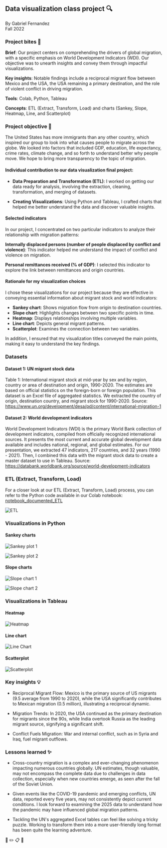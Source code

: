 ## Data visualization class project :mag:
By Gabriel Fernandez <br>
Fall 2022


### Project bites :chocolate_bar:

**Brief**: Our project centers on comprehending the drivers of global migration, with a specific emphasis on World Development Indicators (WDI). Our objective was to unearth insights and convey them through impactful visualizations.

**Key insights**: Notable findings include a reciprocal migrant flow between Mexico and the USA, the USA remaining a primary destination, and the role of violent conflict in driving migration.

**Tools**: Colab, Python, Tableau 

**Concepts**: ETL (Extract, Transform, Load) and charts (Sankey, Slope, Heatmap, Line, and Scatterplot)


### Project objective :dart:

The United States has more immigrants than any other country, which inspired our group to look into what causes people to migrate across the globe. We looked into factors that included GDP, education, life expectancy, crime rates, climate change, and so forth to understand better why people move. We hope to bring more transparency to the topic of migration. 

#### Individual contribution to our data visualization final project:

- **Data Preparation and Transformation (ETL)**: I worked on getting our data ready for analysis, involving the extraction, cleaning, transformation, and merging of datasets.

- **Creating Visualizations**: Using Python and Tableau, I crafted charts that helped me better understand the data and discover valuable insights.


#### Selected indicators

In our project, I concentrated on two particular indicators to analyze their relationship with migration patterns:

**Internally displaced persons (number of people displaced by conflict and violence)**: This indicator helped me understand the impact of conflict and violence on migration.

**Personal remittances received (% of GDP)**: I selected this indicator to explore the link between remittances and origin countries.


#### Rationale for my visualization choices

I chose these visualizations for our project because they are effective in conveying essential information about migrant stock and world indicators:

- **Sankey chart**: Shows migration flow from origin to destination countries.
- **Slope chart**: Highlights changes between two specific points in time.
- **Heatmap**: Displays relationships involving multiple variables.
- **Line chart**: Depicts general migrant patterns.
- **Scatterplot**: Examines the connection between two variables.

In addition, I ensured that my visualization titles conveyed the main points, making it easy to understand the key findings.

### Datasets


#### Dataset 1: UN migrant stock data 

 Table 1: International migrant stock at mid-year by sex and by region, country or area of destination and origin, 1990-2020. The estimates are based on official statistics on the foreign-born or foreign population. This dataset is an Excel file of aggregated statistics. We extracted the country of origin, destination country, and migrant stock for 1990-2020. Source: https://www.un.org/development/desa/pd/content/international-migration-1 
 
#### Dataset 2: World development indicators

World Development Indicators (WDI) is the primary World Bank collection of development indicators, compiled from officially recognized international sources. It presents the most current and accurate global development data available and includes national, regional, and global estimates. 
For our presentation, we extracted 47 indicators, 217 countries, and 32 years (1990 - 2021). Then, I combined this data with the migrant stock data to create a master dataset to use in Tableau. Source: https://databank.worldbank.org/source/world-development-indicators

### ETL (Extract, Transform, Load)
For a closer look at our ETL (Extract, Transform, Load) process, you can refer to the Python code available in our Colab notebook: [notebook_documented_ETL](https://colab.research.google.com/drive/1FWbX_sL6De_XxCjx1aOhbMhN-uh7Gp8h?usp=sharing)




![ETL](images/ETL_diagram.png)

### Visualizations in Python

#### Sankey charts
![Sankey plot 1](images/sankey_chart_1.png)

![Sankey plot 2](images/sankey_chart_2.png)


#### Slope charts



![Slope chart 1](images/slope_chart_1.png)


 
![Slope chart 2](images/slope_chart_2.png)


### Visualizations in Tableau

#### Heatmap
![Heatmap](images/heatmap.png)


#### Line chart

![Line Chart](images/line_chart.png)



#### Scatterplot

![Scatterplot](images/scatterplot.png)


### Key insights :bulb:


- Reciprocal Migrant Flow: Mexico is the primary source of US migrants (9.5 average from 1990 to 2020), while the USA significantly contributes to Mexican migration (0.5 million), illustrating a reciprocal dynamic.
  
- Migration Trends: In 2020, the USA continued as the primary destination for migrants since the 90s, while India overtook Russia as the leading migrant source, signifying a significant shift.
  
- Conflict Fuels Migration: War and internal conflict, such as in Syria and Iraq, fuel migrant outflows.

### Lessons learned :sparkles:

- Cross-country migration is a complex and ever-changing phenomenon impacting numerous countries globally. UN estimates, though valuable, may not encompass the complete data due to challenges in data collection, especially when new countries emerge, as seen after the fall of the Soviet Union.

- Given events like the COVID-19 pandemic and emerging conflicts, UN data, reported every five years, may not consistently depict current conditions. I look forward to examining the 2025 data to understand how the pandemic may have influenced global migration patterns.
  
- Tackling the UN's aggregated Excel tables can feel like solving a tricky puzzle. Working to transform them into a more user-friendly long format has been quite the learning adventure.


:notebook_with_decorative_cover:
:pencil2:
:clipboard:
:scroll:



 


